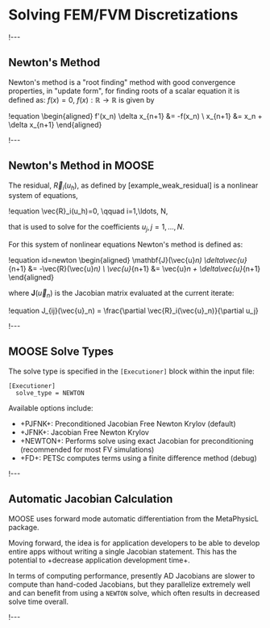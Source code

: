 # Solving FEM/FVM Discretizations

!---

## Newton's Method

Newton's method is a "root finding" method with good convergence properties, in "update form",
for finding roots of a scalar equation it is defined as:
$f(x)=0$, $f(x): \mathbb{R} \rightarrow \mathbb{R}$ is given by

!equation
\begin{aligned}
f'(x_n) \delta x_{n+1} &= -f(x_n) \\
x_{n+1} &= x_n + \delta x_{n+1}
\end{aligned}

!---

## Newton's Method in MOOSE

The residual, $\vec{R}_i(u_h)$, as defined by [example_weak_residual] is a nonlinear system of equations,

!equation
\vec{R}_i(u_h)=0, \qquad i=1,\ldots, N,

that is used to solve for the coefficients $u_j, j=1,\ldots,N$.

For this system of nonlinear equations Newton's method is defined as:

!equation id=newton
\begin{aligned}
\mathbf{J}(\vec{u}_n) \delta\vec{u}_{n+1} &= -\vec{R}(\vec{u}_n) \\
\vec{u}_{n+1} &= \vec{u}_n + \delta\vec{u}_{n+1}
\end{aligned}

where $\mathbf{J}(\vec{u}_n)$ is the Jacobian matrix evaluated at the current iterate:

!equation
J_{ij}(\vec{u}_n) = \frac{\partial \vec{R}_i(\vec{u}_n)}{\partial u_j}

!---

## MOOSE Solve Types

The solve type is specified in the `[Executioner]` block within the input file:

```
[Executioner]
  solve_type = NEWTON
```

Available options include:

- +PJFNK+: Preconditioned Jacobian Free Newton Krylov (default)
- +JFNK+: Jacobian Free Newton Krylov
- +NEWTON+: Performs solve using exact Jacobian for preconditioning (recommended
  for most FV simulations)
- +FD+: PETSc computes terms using a finite difference method (debug)

!---

## Automatic Jacobian Calculation

MOOSE uses forward mode automatic differentiation from the MetaPhysicL package.

Moving forward, the idea is for application developers to be able to develop entire apps without
writing a single Jacobian statement. This has the potential to +decrease application development
time+.

In terms of computing performance, presently AD Jacobians are slower to compute than hand-coded
Jacobians, but they parallelize extremely well and can benefit from using a `NEWTON` solve, which
often results in decreased solve time overall.

!---
